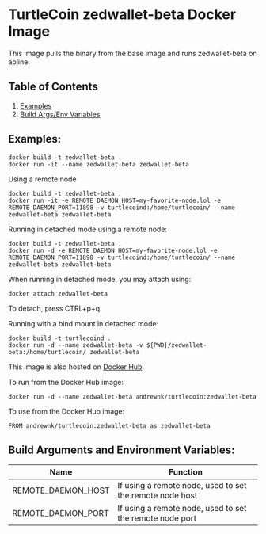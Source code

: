 # TurtleCoin zedwallet-beta Docker Image

This image pulls the binary from the base image and runs zedwallet-beta on apline.

## Table of Contents
1. [Examples](#examples)
2. [Build Args/Env Variables](#build-arguments-and-environment-variables)

## Examples:
```
docker build -t zedwallet-beta .
docker run -it --name zedwallet-beta zedwallet-beta
```

Using a remote node
```
docker build -t zedwallet-beta .
docker run -it -e REMOTE_DAEMON_HOST=my-favorite-node.lol -e REMOTE_DAEMON_PORT=11898 -v turtlecoind:/home/turtlecoin/ --name zedwallet-beta zedwallet-beta
```

Running in detached mode using a remote node:
```
docker build -t zedwallet-beta .
docker run -d -e REMOTE_DAEMON_HOST=my-favorite-node.lol -e REMOTE_DAEMON_PORT=11898 -v turtlecoind:/home/turtlecoin/ --name zedwallet-beta zedwallet-beta
```

When running in detached mode, you may attach using:
```
docker attach zedwallet-beta
```

To detach, press CTRL+p+q

Running with a bind mount in detached mode:

```
docker build -t turtlecoind .
docker run -d --name zedwallet-beta -v ${PWD}/zedwallet-beta:/home/turtlecoin/ zedwallet-beta
```

This image is also hosted on [Docker Hub](https://hub.docker.com/r/andrewnk/turtlecoin).

To run from the Docker Hub image:

```
docker run -d --name zedwallet-beta andrewnk/turtlecoin:zedwallet-beta
```

To use from the Docker Hub image:

```
FROM andrewnk/turtlecoin:zedwallet-beta as zedwallet-beta
```

## Build Arguments and Environment Variables:

| Name | Function |
| --- | --- |
| REMOTE_DAEMON_HOST | If using a remote node, used to set the remote node host |
| REMOTE_DAEMON_PORT | If using a remote node, used to set the remote node port |
